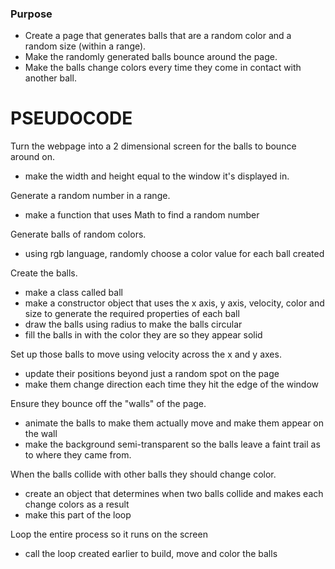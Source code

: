 ### Purpose

* Create a page that generates balls that are a random color and a random size (within a range).
* Make the randomly generated balls bounce around the page.
* Make the balls change colors every time they come in contact with another ball.

# PSEUDOCODE

Turn the webpage into a 2 dimensional screen for the balls to bounce around on.
  * make the width and height equal to the window it's displayed in.

Generate a random number in a range.
  * make a function that uses Math to find a random number

Generate balls of random colors.
  * using rgb language, randomly choose a color value for each ball created
  
Create the balls.
  * make a class called ball
  * make a constructor object that uses the x axis, y axis, velocity, color and size to generate the required properties of each ball
  * draw the balls using radius to make the balls circular
  * fill the balls in with the color they are so they appear solid

Set up those balls to move using velocity across the x and y axes.
  * update their positions beyond just a random spot on the page
  * make them change direction each time they hit the edge of the window

Ensure they bounce off the "walls" of the page.
  * animate the balls to make them actually move and make them appear on the wall
  * make the background semi-transparent so the balls leave a faint trail as to where they came from.

When the balls collide with other balls they should change color.
  * create an object that determines when two balls collide and makes each change colors as a result
  * make this part of the loop

Loop the entire process so it runs on the screen
  * call the loop created earlier to build, move and color the balls
